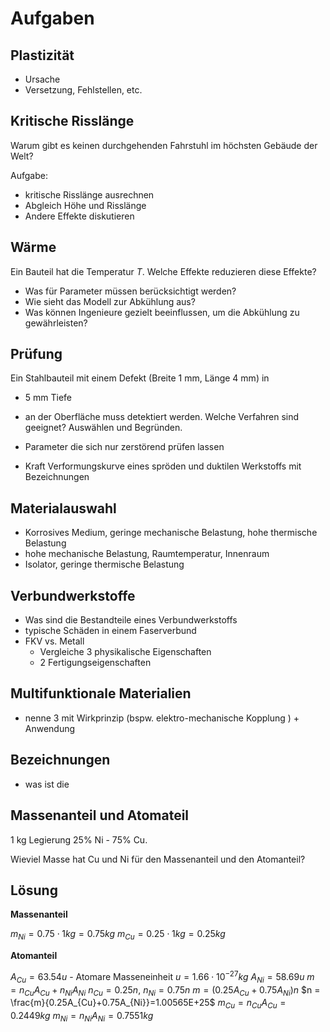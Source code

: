 # Aufgaben


## Plastizität
- Ursache
- Versetzung, Fehlstellen, etc.

## Kritische Risslänge

Warum gibt es keinen durchgehenden Fahrstuhl im höchsten Gebäude der Welt?

Aufgabe:
- kritische Risslänge ausrechnen
- Abgleich Höhe und Risslänge
- Andere Effekte diskutieren

## Wärme

Ein Bauteil hat die Temperatur $T$. Welche Effekte reduzieren diese Effekte?

- Was für Parameter müssen berücksichtigt werden?
- Wie sieht das Modell zur Abkühlung aus?
- Was können Ingenieure gezielt beeinflussen, um die Abkühlung zu gewährleisten?

## Prüfung

Ein Stahlbauteil mit einem Defekt (Breite 1 mm, Länge 4 mm) in
- 5 mm Tiefe 
- an der Oberfläche 
muss detektiert werden. Welche Verfahren sind geeignet?
Auswählen und Begründen.

- Parameter die sich nur zerstörend prüfen lassen

- Kraft Verformungskurve eines spröden und duktilen Werkstoffs mit Bezeichnungen

## Materialauswahl
- Korrosives Medium, geringe mechanische Belastung, hohe thermische Belastung
- hohe mechanische Belastung, Raumtemperatur, Innenraum
- Isolator, geringe thermische Belastung

## Verbundwerkstoffe
- Was sind die Bestandteile eines Verbundwerkstoffs
- typische Schäden in einem Faserverbund
- FKV vs. Metall
    - Vergleiche 3 physikalische Eigenschaften
    - 2 Fertigungseigenschaften

## Multifunktionale Materialien
- nenne 3 mit Wirkprinzip (bspw. elektro-mechanische  Kopplung ) + Anwendung

## Bezeichnungen
- was ist die 

## Massenanteil und Atomateil

1 kg Legierung 25% Ni - 75% Cu.

Wieviel Masse hat Cu und Ni für den Massenanteil und den Atomanteil?

## Lösung
**Massenanteil**

$m_{Ni}=0.75\cdot 1kg = 0.75 kg$
$m_{Cu}=0.25\cdot 1kg = 0.25 kg$

**Atomanteil**

$A_{Cu}= 63.54 u$ - Atomare Masseneinheit $u = 1.66\cdot 10^{-27}kg$
$A_{Ni}= 58.69 u$
$m = n_{Cu}A_{Cu}+n_{Ni}A_{Ni}$
$n_{Cu} = 0.25n$, $n_{Ni} = 0.75n$
$m=(0.25A_{Cu}+0.75A_{Ni})n$
$n = \frac{m}{0.25A_{Cu}+0.75A_{Ni}}=1.00565E+25$
$m_{Cu}=n_{Cu}A_{Cu}=0.2449kg$
$m_{Ni}=n_{Ni}A_{Ni}=0.7551kg$




